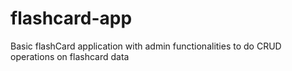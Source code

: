 # flashcard-app
Basic flashCard application with admin functionalities to do CRUD operations on flashcard data
